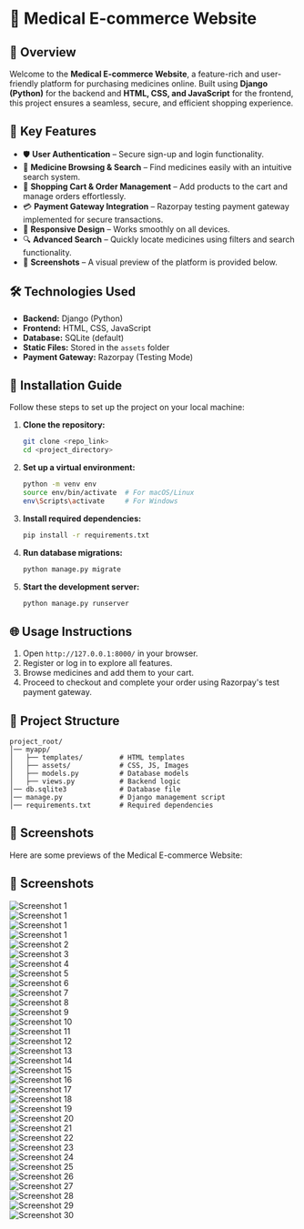 # 🏥 Medical E-commerce Website

## 🌟 Overview

Welcome to the **Medical E-commerce Website**, a feature-rich and user-friendly platform for purchasing medicines online. Built using **Django (Python)** for the backend and **HTML, CSS, and JavaScript** for the frontend, this project ensures a seamless, secure, and efficient shopping experience.

## 🚀 Key Features

- 🛡 **User Authentication** – Secure sign-up and login functionality.
- 💊 **Medicine Browsing & Search** – Find medicines easily with an intuitive search system.
- 🛒 **Shopping Cart & Order Management** – Add products to the cart and manage orders effortlessly.
- 💳 **Payment Gateway Integration** – Razorpay testing payment gateway implemented for secure transactions.
- 📱 **Responsive Design** – Works smoothly on all devices.
- 🔍 **Advanced Search** – Quickly locate medicines using filters and search functionality.
- 📸 **Screenshots** – A visual preview of the platform is provided below.

## 🛠 Technologies Used

- **Backend:** Django (Python)
- **Frontend:** HTML, CSS, JavaScript
- **Database:** SQLite (default)
- **Static Files:** Stored in the `assets` folder
- **Payment Gateway:** Razorpay (Testing Mode)

## 🔧 Installation Guide

Follow these steps to set up the project on your local machine:

1. **Clone the repository:**
   ```bash
   git clone <repo_link>
   cd <project_directory>
   ```
2. **Set up a virtual environment:**
   ```bash
   python -m venv env
   source env/bin/activate  # For macOS/Linux
   env\Scripts\activate     # For Windows
   ```
3. **Install required dependencies:**
   ```bash
   pip install -r requirements.txt
   ```
4. **Run database migrations:**
   ```bash
   python manage.py migrate
   ```
5. **Start the development server:**
   ```bash
   python manage.py runserver
   ```

## 🌐 Usage Instructions

1. Open `http://127.0.0.1:8000/` in your browser.
2. Register or log in to explore all features.
3. Browse medicines and add them to your cart.
4. Proceed to checkout and complete your order using Razorpay's test payment gateway.

## 📂 Project Structure

```
project_root/
│── myapp/
│   ├── templates/         # HTML templates
│   ├── assets/            # CSS, JS, Images
│   ├── models.py          # Database models
│   ├── views.py           # Backend logic
│── db.sqlite3             # Database file
│── manage.py              # Django management script
│── requirements.txt       # Required dependencies
```

## 📸 Screenshots

Here are some previews of the Medical E-commerce Website:

## 📸 Screenshots
![Screenshot 1](Screenshot%20(202).png)   
![Screenshot 1](Screenshot%20(203).png)   
![Screenshot 1](Screenshot%20(204).png)  
![Screenshot 1](Screenshot%20(168).png)  
![Screenshot 2](Screenshot%20(169).png)  
![Screenshot 3](Screenshot%20(170).png)  
![Screenshot 4](Screenshot%20(171).png)  
![Screenshot 5](Screenshot%20(172).png)  
![Screenshot 6](Screenshot%20(173).png)  
![Screenshot 7](Screenshot%20(174).png)  
![Screenshot 8](Screenshot%20(175).png)  
![Screenshot 9](Screenshot%20(176).png)  
![Screenshot 10](Screenshot%20(177).png)  
![Screenshot 11](Screenshot%20(178).png)  
![Screenshot 12](Screenshot%20(179).png)  
![Screenshot 13](Screenshot%20(180).png)  
![Screenshot 14](Screenshot%20(181).png)  
![Screenshot 15](Screenshot%20(182).png)  
![Screenshot 16](Screenshot%20(183).png)  
![Screenshot 17](Screenshot%20(184).png)  
![Screenshot 18](Screenshot%20(185).png)  
![Screenshot 19](Screenshot%20(186).png)  
![Screenshot 20](Screenshot%20(187).png)  
![Screenshot 21](Screenshot%20(188).png)  
![Screenshot 22](Screenshot%20(189).png)  
![Screenshot 23](Screenshot%20(190).png)  
![Screenshot 24](Screenshot%20(191).png)  
![Screenshot 25](Screenshot%20(192).png)  
![Screenshot 26](Screenshot%20(193).png)  
![Screenshot 27](Screenshot%20(194).png)  
![Screenshot 28](Screenshot%20(195).png)  
![Screenshot 29](Screenshot%20(196).png)  
![Screenshot 30](Screenshot%20(197).png) 


